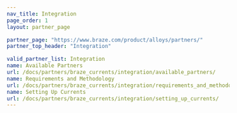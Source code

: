 ```yaml
---
nav_title: Integration
page_order: 1
layout: partner_page

partner_page: "https://www.braze.com/product/alloys/partners/"
partner_top_header: "Integration"

valid_partner_list: Integration
name: Available Partners
url: /docs/partners/braze_currents/integration/available_partners/
name: Requirements and Methodology
url: /docs/partners/braze_currents/integration/requirements_and_methodology/
name: Setting Up Currents
url: /docs/partners/braze_currents/integration/setting_up_currents/
---
```

